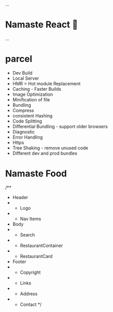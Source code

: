 ...
# Namaste React 🚀
...

# parcel
- Dev Build
- Local Server
- HMR = Hot module Replacement
- Caching - Faster Builds
- Image Optimization
- Minification of file
- Bundling 
- Compress
- consistent Hashing
- Code Splitting
- Differential Bundling - support older browsers
- Diagnostic
- Error Handling
- Https
- Tree Shaking - remove unused code
- Different dev and prod bundles


# Namaste Food
/**
 * Header
 *  - Logo
 *  - Nav Items
 * Body
 *  - Search
 *  - RestaurantContainer
 *    - RestaurantCard
 * Footer
 *  - Copyright
 *  - Links
 *  - Address
 *  - Contact
 */



